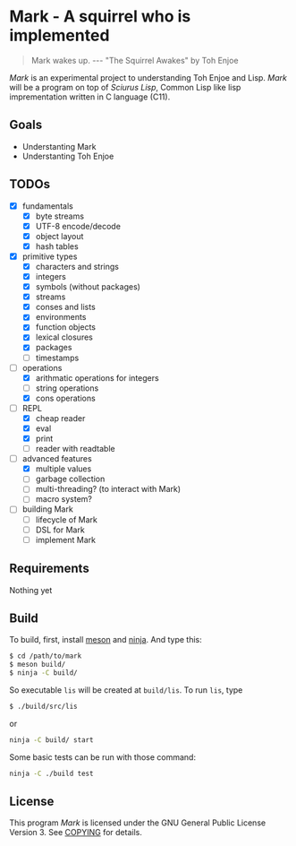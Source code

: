 # Mark - A squirrel who is implemented

> Mark wakes up.
> --- "The Squirrel Awakes" by Toh Enjoe

*Mark* is an experimental project to understanding Toh Enjoe and Lisp.
*Mark* will be a program on top of *Sciurus Lisp*, Common Lisp like lisp imprementation written in C language (C11).

## Goals

* Understanting Mark
* Understanting Toh Enjoe

## TODOs

- [x] fundamentals
  - [x] byte streams
  - [x] UTF-8 encode/decode
  - [x] object layout
  - [x] hash tables
- [x] primitive types
  - [x] characters and strings
  - [x] integers
  - [x] symbols (without packages)
  - [x] streams
  - [x] conses and lists
  - [x] environments
  - [x] function objects
  - [x] lexical closures
  - [x] packages
  - [ ] timestamps
- [ ] operations
  - [x] arithmatic operations for integers
  - [ ] string operations
  - [x] cons operations
- [ ] REPL
  - [x] cheap reader
  - [x] eval
  - [x] print
  - [ ] reader with readtable
- [ ] advanced features
  - [x] multiple values
  - [ ] garbage collection
  - [ ] multi-threading? (to interact with Mark)
  - [ ] macro system?
- [ ] building Mark
  - [ ] lifecycle of Mark
  - [ ] DSL for Mark
  - [ ] implement Mark

## Requirements

Nothing yet

## Build

To build, first, install [meson](https://mesonbuild.com/) and [ninja](https://ninja-build.org/). And type this:

```sh
$ cd /path/to/mark
$ meson build/
$ ninja -C build/
```

So executable `lis` will be created at `build/lis`. To run `lis`, type

```sh
$ ./build/src/lis
```

or

```sh
ninja -C build/ start
```

Some basic tests can be run with those command:

```sh
ninja -C ./build test
```

## License

This program *Mark* is licensed under the GNU General Public License Version 3. See [COPYING](COPYING) for details.
